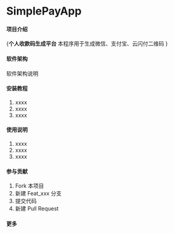 # SimplePayApp

#### 项目介绍
{**个人收款码生成平台**
本程序用于生成微信、支付宝、云闪付二维码
}

#### 软件架构
软件架构说明


#### 安装教程

1. xxxx
2. xxxx
3. xxxx

#### 使用说明

1. xxxx
2. xxxx
3. xxxx

#### 参与贡献

1. Fork 本项目
2. 新建 Feat_xxx 分支
3. 提交代码
4. 新建 Pull Request


#### 更多

